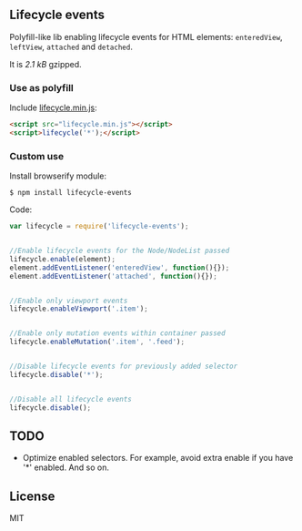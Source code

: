 ## Lifecycle events

Polyfill-like lib enabling lifecycle events for HTML elements: `enteredView`, `leftView`, `attached` and `detached`.

It is _2.1 kB_ gzipped.


### Use as polyfill

Include [lifecycle.min.js](https://github.com/dfcreative/lifecycle/raw/master/dist/lifecycle.min.js):

```html
<script src="lifecycle.min.js"></script>
<script>lifecycle('*');</script>
```


### Custom use

Install browserify module:

`$ npm install lifecycle-events`


Code:

```js
var lifecycle = require('lifecycle-events');


//Enable lifecycle events for the Node/NodeList passed
lifecycle.enable(element);
element.addEventListener('enteredView', function(){});
element.addEventListener('attached', function(){});


//Enable only viewport events
lifecycle.enableViewport('.item');


//Enable only mutation events within container passed
lifecycle.enableMutation('.item', '.feed');


//Disable lifecycle events for previously added selector
lifecycle.disable('*');


//Disable all lifecycle events
lifecycle.disable();
```


## TODO

* Optimize enabled selectors. For example, avoid extra enable if you have '*' enabled. And so on.


## License

MIT
